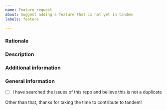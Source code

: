 ```yaml
---
name: Feature request
about: Suggest adding a feature that is not yet in tandem
labels: feature

---
```


<!--*Please add a concise summary of your suggestion here.*-->

### Rationale

<!--*Is your feature request related to a problem? Please describe it!*-->

### Description

<!--*Describe the solution you'd like and the alternatives you have considered.*-->


### Additional information

<!--*Add any other context about the feature request here.*-->


### General information

- [ ] I have searched the issues of this repo and believe this is not a duplicate


Other than that, thanks for taking the time to contribute to tandem!
